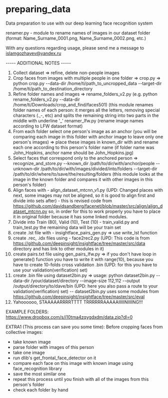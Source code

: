 # preparing_data
Data preparation to use with our deep learning face recognition system

renamer.py - module to rename names of images in our dataset folder (format: Name_Surname_0001.png, Name_Surname_0002.png, etc.)

With any questions regarding usage, please send me a message to islamgozhayev@yandex.ru

----- ADDITIONAL NOTES -----

1. Collect dataset => refine, delete non-people images
2. Crop faces from images with multiple people in one folder => crop.py => python crop.py --data-dir /home/ti/path_to_uncropped_data --target-dir /home/ti/path_to_destination_directory
3. Refine folder names and images => rename_folders_v2.py (e.g. python rename_folders_v2.py --data-dir /home/ti/Downloads/crop_and_find/faces501) (this module renames folder names of each person: it merges all the letters, removing special characters (.,-, etc) and splits the remaining string into two parts in the middle with underline '_' renamer_lfw.py (rename image names according to LFW dataset format)
4. From each folder select one person's image as an anchor (you will be comparing each image in this folder with anchor image to leave only one person's images) => place these images in known_dir with and rename each one according to this person's folder name (if folder name was John_Hopkins, anchor name should be John_Hopkins.jpg)
5. Select faces that correspond only to the anchored person => recognize_and_store.py --known_dir /path/to/dir/with/anchor/people --unknown-dir /path/to/dir/with/images/divided/into/folders --target-dir /path/to/dir/where/to/save/the/resulting/folders (this module looks at the image in the known folder and compares it with other images in this person's folder)
6. Align faces with - align_dataset_mtcnn_v1.py (UPD: Changed places with next, some images may not be aligned, so it is good to align first and divide into sets after) - this is revised code from https://github.com/davidsandberg/facenet/blob/master/src/align/align_dataset_mtcnn.py so, in order for this to work properly you have to place it in original folder because it has some linked modules.
7. Divide into Train (80), Valid (10), Test (10) - train_valid.py and train_test.py the remaining data will be your train set
8. create .lst file with - insightface_pairs_gen.py => use write_lst function
9. create .rec, .idx files using - face2rec2.py (UPD: This code is from https://github.com/deepinsight/insightface/tree/master/src/data directory and has link to other modules in it)
10. create pairs.txt file using gen_pairs_lfw.py => if you don't have loop in generate() function you have to write it with range(10), because you have to create 10-folds cross validation .bin (UPD: for this you have to use your validation(verification) set)
11. create .bin file using dataset2bin.py => usage: python dataset2bin.py --data-dir /your/dataset/directory --image-size 112,112 --output /output/directory/to/dave/bin (UPD: here you also pass a route to your validation(verification) set) -- dataset2bin.py uses some modules from https://github.com/deepinsight/insightface/tree/master/src/eval 
12. Yahoooooo, STAAAAARRRRTTTT TRRRRRRAAAAAIIIIINIIIING!!!

EXAMPLE FOLDERS: https://www.dropbox.com/s/i10tma4zqygdxdm/data.zip?dl=0

EXTRA1 (This process can save you some time): Before cropping faces from collective images: 
- take known image
- parse folder with images of this person
- take one image
- run dlib's get_frontal_face_detector on it
- compare each face on this image with known image using face_recognition library
- save the most similar one
- repeat this process until you finish with all of the images from this person's folder
- check each folder by hand 
